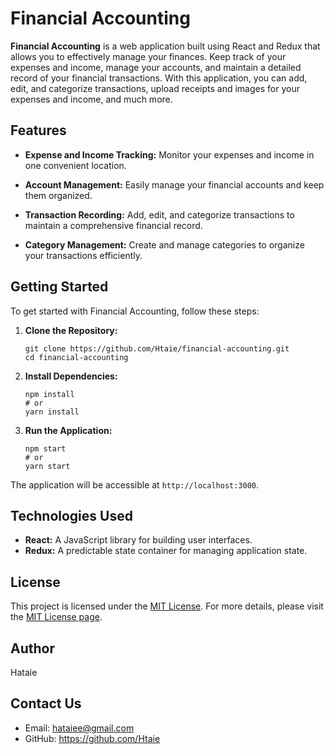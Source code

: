 # Financial Accounting

**Financial Accounting** is a web application built using React and Redux that allows you to effectively manage your finances. Keep track of your expenses and income, manage your accounts, and maintain a detailed record of your financial transactions. With this application, you can add, edit, and categorize transactions, upload receipts and images for your expenses and income, and much more.

## Features

- **Expense and Income Tracking:** Monitor your expenses and income in one convenient location.

- **Account Management:** Easily manage your financial accounts and keep them organized.

- **Transaction Recording:** Add, edit, and categorize transactions to maintain a comprehensive financial record.

- **Category Management:** Create and manage categories to organize your transactions efficiently.


## Getting Started

To get started with Financial Accounting, follow these steps:

1. **Clone the Repository:**
   ```
   git clone https://github.com/Htaie/financial-accounting.git
   cd financial-accounting
   ```

2. **Install Dependencies:**
   ```
   npm install
   # or
   yarn install
   ```

3. **Run the Application:**
   ```
   npm start
   # or
   yarn start
   ```

The application will be accessible at `http://localhost:3000`.

## Technologies Used

- **React:** A JavaScript library for building user interfaces.
- **Redux:** A predictable state container for managing application state.

## License

This project is licensed under the [MIT License](https://choosealicense.com/licenses/mit/). For more details, please visit the [MIT License page](https://choosealicense.com/licenses/mit/).


## Author

Hataie

## Contact Us

- Email: hataiee@gmail.com
- GitHub: https://github.com/Htaie


